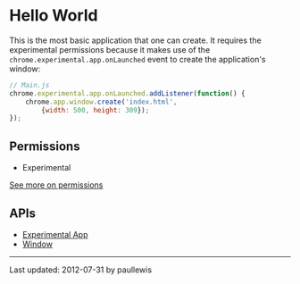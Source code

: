 # Hello World

This is the most basic application that one can create. It requires the experimental permissions because it makes use of the `chrome.experimental.app.onLaunched` event to create the application's window:

```javascript
// Main.js
chrome.experimental.app.onLaunched.addListener(function() {
  	chrome.app.window.create('index.html',
    	{width: 500, height: 309});
});
```

## Permissions

* Experimental

[See more on permissions](http://code.google.com/chrome/extensions/manifest.html#permissions)

## APIs

* [Experimental App](http://developer.chrome.com/trunk/apps/experimental.app.html)
* [Window](http://developer.chrome.com/trunk/apps/app.window.html)

---
Last updated: 2012-07-31 by paullewis
